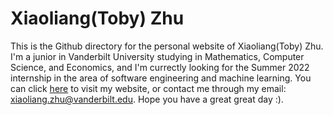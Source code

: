 # Xiaoliang(Toby) Zhu
This is the Github directory for the personal website of Xiaoliang(Toby) Zhu. I'm a junior in Vanderbilt University studying in Mathematics, Computer Science, and Economics, and I'm currectly looking for the Summer 2022 internship in the area of software engineering and machine learning. You can click <a href="https://zxllxz2.github.io/tobyzhu/" target="_blank">here</a> to visit my website, or contact me through my email: xiaoliang.zhu@vanderbilt.edu. Hope you have a great great day :).

